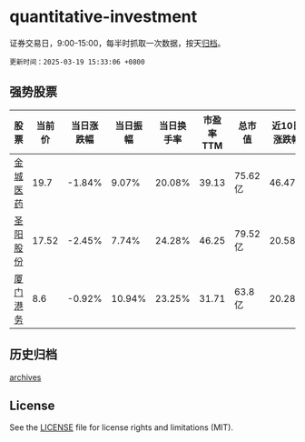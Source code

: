 # quantitative-investment

证券交易日，9:00-15:00，每半时抓取一次数据，按天[归档](archives)。

`更新时间：2025-03-19 15:33:06 +0800`

## 强势股票

|股票|当前价|当日涨跌幅|当日振幅|当日换手率|市盈率TTM|总市值|近10日涨跌幅|
|----|----|----|----|----|----|----|----|
|[金城医药](https://xueqiu.com/S/SZ300233)|19.7|-1.84%|9.07%|20.08%|39.13|75.62亿|46.47%|
|[圣阳股份](https://xueqiu.com/S/SZ002580)|17.52|-2.45%|7.74%|24.28%|46.25|79.52亿|20.58%|
|[厦门港务](https://xueqiu.com/S/SZ000905)|8.6|-0.92%|10.94%|23.25%|31.71|63.8亿|20.28%|

## 历史归档

[archives](archives)

## License

See the [LICENSE](LICENSE) file for license rights and limitations (MIT).